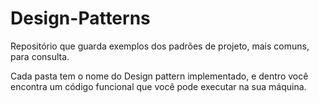 # Design-Patterns

Repositório que guarda exemplos dos padrões de projeto, mais comuns, para consulta.

Cada pasta tem o nome do Design pattern implementado, e dentro você encontra um código funcional que você pode executar na sua máquina.
